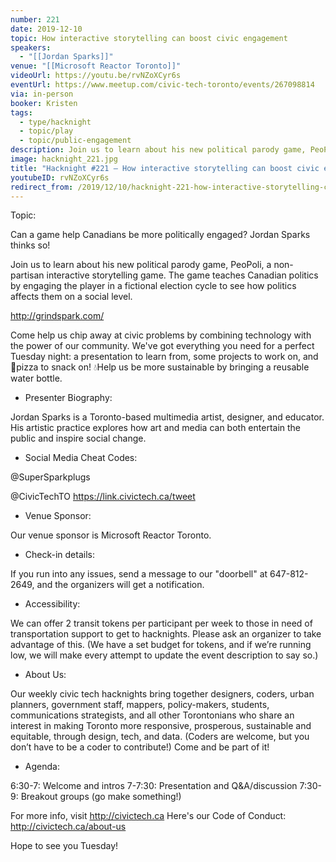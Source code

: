 ```yaml
---
number: 221
date: 2019-12-10
topic: How interactive storytelling can boost civic engagement
speakers:
  - "[[Jordan Sparks]]"
venue: "[[Microsoft Reactor Toronto]]"
videoUrl: https://youtu.be/rvNZoXCyr6s
eventUrl: https://www.meetup.com/civic-tech-toronto/events/267098814
via: in-person
booker: Kristen
tags:
  - type/hacknight
  - topic/play
  - topic/public-engagement
description: Join us to learn about his new political parody game, PeoPoli, a non-partisan interactive storytelling game. The game teaches Canadian politics by engaging the player in a fictional election cycle to see how politics affects them on a social level. http://grindspark.com/
image: hacknight_221.jpg
title: "Hacknight #221 – How interactive storytelling can boost civic engagement"
youtubeID: rvNZoXCyr6s
redirect_from: /2019/12/10/hacknight-221-how-interactive-storytelling-can-boost-civic-engagement-with-jordan-sparks/
---
```


Topic:

Can a game help Canadians be more politically engaged? Jordan Sparks thinks so!

Join us to learn about his new political parody game, PeoPoli, a non-partisan interactive storytelling game. The game teaches Canadian politics by engaging the player in a fictional election cycle to see how politics affects them on a social level.

http://grindspark.com/

Come help us chip away at civic problems by combining technology with the power of our community. We've got everything you need for a perfect Tuesday night: a presentation to learn from, some projects to work on, and 🍕pizza to snack on! 💧Help us be more sustainable by bringing a reusable water bottle.

+ Presenter Biography:

Jordan Sparks is a Toronto-based multimedia artist, designer, and educator. His artistic practice explores how art and media can both entertain the public and inspire social change.

+ Social Media Cheat Codes:

@SuperSparkplugs

@CivicTechTO 
https://link.civictech.ca/tweet

+ Venue Sponsor:

Our venue sponsor is Microsoft Reactor Toronto.

+ Check-in details:

If you run into any issues, send a message to our "doorbell" at 647-812-2649, and the organizers will get a notification.

+ Accessibility:

We can offer 2 transit tokens per participant per week to those in need of transportation support to get to hacknights. Please ask an organizer to take advantage of this. (We have a set budget for tokens, and if we’re running low, we will make every attempt to update the event description to say so.)

+ About Us:

Our weekly civic tech hacknights bring together designers, coders, urban planners, government staff, mappers, policy-makers, students, communications strategists, and all other Torontonians who share an interest in making Toronto more responsive, prosperous, sustainable and equitable, through design, tech, and data. (Coders are welcome, but you don’t have to be a coder to contribute!) Come and be part of it!

+ Agenda:

6:30-7: Welcome and intros
7-7:30: Presentation and Q&A/discussion
7:30-9: Breakout groups (go make something!)

For more info, visit http://civictech.ca
Here's our Code of Conduct: http://civictech.ca/about-us

Hope to see you Tuesday!
